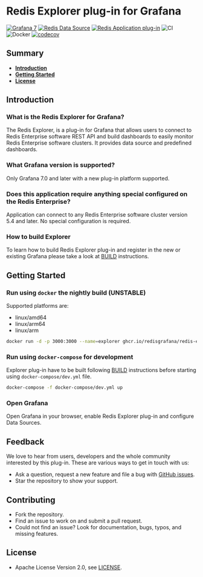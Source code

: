 # Redis Explorer plug-in for Grafana

[![Grafana 7](https://img.shields.io/badge/Grafana-7-orange)](https://www.grafana.com)
[![Redis Data Source](https://img.shields.io/badge/dynamic/json?color=blue&label=Redis%20Data%20Source&query=%24.version&url=https%3A%2F%2Fgrafana.com%2Fapi%2Fplugins%2Fredis-datasource)](https://grafana.com/grafana/plugins/redis-datasource)
[![Redis Application plug-in](https://img.shields.io/badge/dynamic/json?color=blue&label=Redis%20Application%20plug-in&query=%24.version&url=https%3A%2F%2Fgrafana.com%2Fapi%2Fplugins%2Fredis-app)](https://grafana.com/grafana/plugins/redis-app)
![CI](https://github.com/RedisGrafana/grafana-redis-explorer/workflows/CI/badge.svg)
![Docker](https://github.com/RedisGrafana/grafana-redis-explorer/workflows/Docker/badge.svg)
[![codecov](https://codecov.io/gh/RedisGrafana/grafana-redis-explorer/branch/master/graph/badge.svg?token=15SIRGU8SX)](https://codecov.io/gh/RedisGrafana/grafana-redis-explorer)

## Summary

- [**Introduction**](#introduction)
- [**Getting Started**](#getting-started)
- [**License**](#license)

## Introduction

### What is the Redis Explorer for Grafana?

The Redis Explorer, is a plug-in for Grafana that allows users to connect to Redis Enterprise software REST API and build dashboards to easily monitor Redis Enterprise software clusters. It provides data source and predefined dashboards.

### What Grafana version is supported?

Only Grafana 7.0 and later with a new plug-in platform supported.

### Does this application require anything special configured on the Redis Enterprise?

Application can connect to any Redis Enterprise software cluster version 5.4 and later. No special configuration is required.

### How to build Explorer

To learn how to build Redis Explorer plug-in and register in the new or existing Grafana please take a look at [BUILD](https://github.com/RedisGrafana/grafana-redis-explorer/blob/master/BUILD.md) instructions.

## Getting Started

### Run using `docker` the nightly build (UNSTABLE)

Supported platforms are:

- linux/amd64
- linux/arm64
- linux/arm

```bash
docker run -d -p 3000:3000 --name=explorer ghcr.io/redisgrafana/redis-explorer:latest
```

### Run using `docker-compose` for development

Explorer plug-in have to be built following [BUILD](https://github.com/RedisGrafana/grafana-redis-explorer/blob/master/BUILD.md) instructions before starting using `docker-compose/dev.yml` file.

```bash
docker-compose -f docker-compose/dev.yml up
```

### Open Grafana

Open Grafana in your browser, enable Redis Explorer plug-in and configure Data Sources.

## Feedback

We love to hear from users, developers and the whole community interested by this plug-in. These are various ways to get in touch with us:

- Ask a question, request a new feature and file a bug with [GitHub issues](https://github.com/RedisGrafana/grafana-redis-explorer/issues/new/choose).
- Star the repository to show your support.

## Contributing

- Fork the repository.
- Find an issue to work on and submit a pull request.
- Could not find an issue? Look for documentation, bugs, typos, and missing features.

## License

- Apache License Version 2.0, see [LICENSE](https://github.com/RedisGrafana/grafana-redis-explorer/blob/master/LICENSE).
